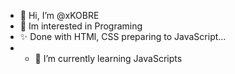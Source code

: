 - 👋 Hi, I’m @xKOBRE
- 👀 Im interested in Programing
- ✨ Done with HTMl, CSS preparing to JavaScript...
- - 🌱 I’m currently learning JavaScripts

<!---
xKOBRE/xKOBRE is a ✨ special ✨ repository because its `README.md` (this file) appears on your GitHub profile.
You can click the Preview link to take a look at your changes.
--->
